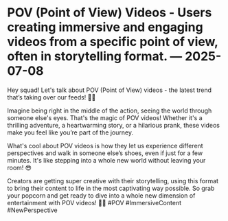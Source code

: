 # POV (Point of View) Videos - Users creating immersive and engaging videos from a specific point of view, often in storytelling format. — 2025-07-08

Hey squad! Let's talk about POV (Point of View) videos - the latest trend that’s taking over our feeds! 🎥🔥

Imagine being right in the middle of the action, seeing the world through someone else's eyes. That's the magic of POV videos! Whether it's a thrilling adventure, a heartwarming story, or a hilarious prank, these videos make you feel like you’re part of the journey.

What's cool about POV videos is how they let us experience different perspectives and walk in someone else’s shoes, even if just for a few minutes. It's like stepping into a whole new world without leaving your room! 😎

Creators are getting super creative with their storytelling, using this format to bring their content to life in the most captivating way possible. So grab your popcorn and get ready to dive into a whole new dimension of entertainment with POV videos! 🍿✨ #POV #ImmersiveContent #NewPerspective